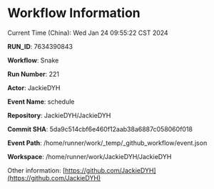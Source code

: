 # Workflow Information

Current Time (China): Wed Jan 24 09:55:22 CST 2024  

**RUN_ID**: 7634390843  

**Workflow**: Snake  

**Run Number**: 221  

**Actor**: JackieDYH  

**Event Name**: schedule  

**Repository**: JackieDYH/JackieDYH  

**Commit SHA**: 5da9c514cbf6e460f12aab38a6887c058060f018  

**Event Path**: /home/runner/work/_temp/_github_workflow/event.json  

**Workspace**: /home/runner/work/JackieDYH/JackieDYH  

Other information: [https://github.com/JackieDYH](https://github.com/JackieDYH)
